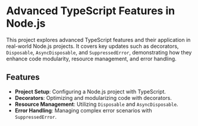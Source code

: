 # Advanced TypeScript Features in Node.js  

This project explores advanced TypeScript features and their application in real-world Node.js projects. It covers key updates such as decorators, `Disposable`, `AsyncDisposable`, and `SuppressedError`, demonstrating how they enhance code modularity, resource management, and error handling.  

## Features  
- **Project Setup**: Configuring a Node.js project with TypeScript.  
- **Decorators**: Optimizing and modularizing code with decorators.  
- **Resource Management**: Utilizing `Disposable` and `AsyncDisposable`.  
- **Error Handling**: Managing complex error scenarios with `SuppressedError`.  

